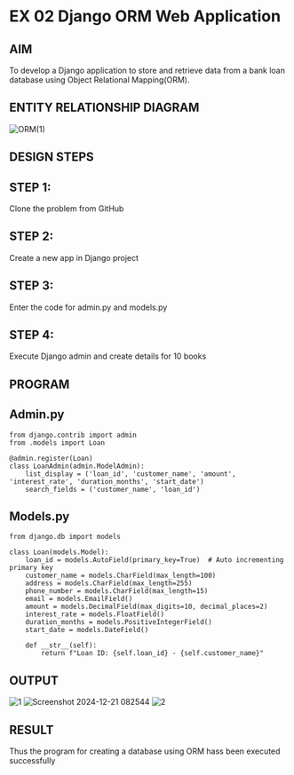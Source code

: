 # EX 02 Django ORM Web Application

## AIM
To develop a Django application to store and retrieve data from a bank loan database using Object Relational Mapping(ORM).

## ENTITY RELATIONSHIP DIAGRAM

![ORM(1)](https://github.com/user-attachments/assets/7303c463-2f53-4434-86e5-632330b17617)

## DESIGN STEPS
## STEP 1:
Clone the problem from GitHub

## STEP 2:
Create a new app in Django project

## STEP 3:
Enter the code for admin.py and models.py

## STEP 4:
Execute Django admin and create details for 10 books

## PROGRAM

## Admin.py

```
from django.contrib import admin
from .models import Loan

@admin.register(Loan)
class LoanAdmin(admin.ModelAdmin):
    list_display = ('loan_id', 'customer_name', 'amount', 'interest_rate', 'duration_months', 'start_date')
    search_fields = ('customer_name', 'loan_id')
```

## Models.py

```
from django.db import models

class Loan(models.Model):
    loan_id = models.AutoField(primary_key=True)  # Auto incrementing primary key
    customer_name = models.CharField(max_length=100)
    address = models.CharField(max_length=255)
    phone_number = models.CharField(max_length=15)
    email = models.EmailField()
    amount = models.DecimalField(max_digits=10, decimal_places=2)
    interest_rate = models.FloatField()
    duration_months = models.PositiveIntegerField()
    start_date = models.DateField()

    def __str__(self):
        return f"Loan ID: {self.loan_id} - {self.customer_name}"
```

## OUTPUT

![1](https://github.com/user-attachments/assets/8c590f2d-6ebc-4b2e-869c-848dcd250ea3)
![Screenshot 2024-12-21 082544](https://github.com/user-attachments/assets/cc5b35cc-9624-4ea1-b53f-edb20ee0b48e)
![2](https://github.com/user-attachments/assets/8f2baba3-7193-4b7c-a0a6-ad078cda6946)


## RESULT
Thus the program for creating a database using ORM hass been executed successfully

